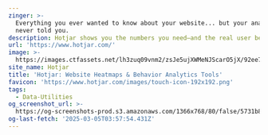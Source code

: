 ```yaml
---
zinger: >-
  Everything you ever wanted to know about your website... but your analytics
  never told you.
description: Hotjar shows you the numbers you need—and the real user behavior behind them
url: 'https://www.hotjar.com/'
image: >-
  https://images.ctfassets.net/lh3zuq09vnm2/zsJe5ujXWMeNJScarO5jX/92ee747a96ef4a5998f9a1b10b2bb737/hotjar_og_image_Jul22.png
site_name: Hotjar
title: 'Hotjar: Website Heatmaps & Behavior Analytics Tools'
favicon: 'https://www.hotjar.com/images/touch-icon-192x192.png'
tags:
  - Data-Utilities
og_screenshot_url: >-
  https://og-screenshots-prod.s3.amazonaws.com/1366x768/80/false/5731b85f9568f26f62c871acb318d48bbfcf7c51040d75c319683906e63a4b6c.jpeg
og-last-fetch: '2025-03-05T03:57:54.431Z'
---
```


